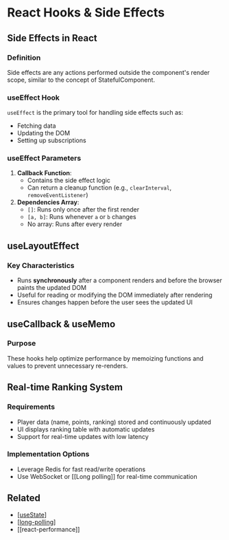 # React Hooks & Side Effects

## Side Effects in React

### Definition

Side effects are any actions performed outside the component's render scope, similar to the concept of StatefulComponent.

### useEffect Hook

`useEffect` is the primary tool for handling side effects such as:

- Fetching data
- Updating the DOM
- Setting up subscriptions

### useEffect Parameters

1. **Callback Function**:
   - Contains the side effect logic
   - Can return a cleanup function (e.g., `clearInterval`, `removeEventListener`)
2. **Dependencies Array**:
   - `[]`: Runs only once after the first render
   - `[a, b]`: Runs whenever `a` or `b` changes
   - No array: Runs after every render

## useLayoutEffect

### Key Characteristics

- Runs **synchronously** after a component renders and before the browser paints the updated DOM
- Useful for reading or modifying the DOM immediately after rendering
- Ensures changes happen before the user sees the updated UI

## useCallback & useMemo

### Purpose

These hooks help optimize performance by memoizing functions and values to prevent unnecessary re-renders.

## Real-time Ranking System

### Requirements

- Player data (name, points, ranking) stored and continuously updated
- UI displays ranking table with automatic updates
- Support for real-time updates with low latency

### Implementation Options

- Leverage Redis for fast read/write operations
- Use WebSocket or [[Long polling]] for real-time communication

## Related

- [[useState]]
- [[long-polling]]
- [[react-performance]]

[//begin]: # "Autogenerated link references for markdown compatibility"
[useState]: react/useState.md "useState"
[long-polling]: long-polling.md "Long polling"
[//end]: # "Autogenerated link references"
